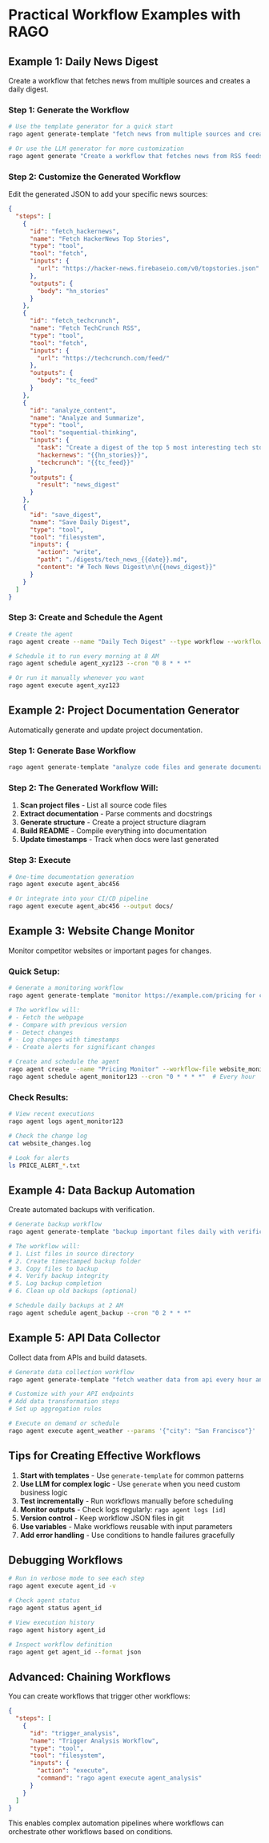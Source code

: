 # Practical Workflow Examples with RAGO

## Example 1: Daily News Digest

Create a workflow that fetches news from multiple sources and creates a daily digest.

### Step 1: Generate the Workflow

```bash
# Use the template generator for a quick start
rago agent generate-template "fetch news from multiple sources and create daily summary"

# Or use the LLM generator for more customization
rago agent generate "Create a workflow that fetches news from RSS feeds, filters for tech topics, and creates a markdown summary"
```

### Step 2: Customize the Generated Workflow

Edit the generated JSON to add your specific news sources:

```json
{
  "steps": [
    {
      "id": "fetch_hackernews",
      "name": "Fetch HackerNews Top Stories",
      "type": "tool",
      "tool": "fetch",
      "inputs": {
        "url": "https://hacker-news.firebaseio.com/v0/topstories.json"
      },
      "outputs": {
        "body": "hn_stories"
      }
    },
    {
      "id": "fetch_techcrunch",
      "name": "Fetch TechCrunch RSS",
      "type": "tool",
      "tool": "fetch",
      "inputs": {
        "url": "https://techcrunch.com/feed/"
      },
      "outputs": {
        "body": "tc_feed"
      }
    },
    {
      "id": "analyze_content",
      "name": "Analyze and Summarize",
      "type": "tool",
      "tool": "sequential-thinking",
      "inputs": {
        "task": "Create a digest of the top 5 most interesting tech stories from these sources. Include title, summary, and why it matters.",
        "hackernews": "{{hn_stories}}",
        "techcrunch": "{{tc_feed}}"
      },
      "outputs": {
        "result": "news_digest"
      }
    },
    {
      "id": "save_digest",
      "name": "Save Daily Digest",
      "type": "tool",
      "tool": "filesystem",
      "inputs": {
        "action": "write",
        "path": "./digests/tech_news_{{date}}.md",
        "content": "# Tech News Digest\n\n{{news_digest}}"
      }
    }
  ]
}
```

### Step 3: Create and Schedule the Agent

```bash
# Create the agent
rago agent create --name "Daily Tech Digest" --type workflow --workflow-file news_digest.json

# Schedule it to run every morning at 8 AM
rago agent schedule agent_xyz123 --cron "0 8 * * *"

# Or run it manually whenever you want
rago agent execute agent_xyz123
```

## Example 2: Project Documentation Generator

Automatically generate and update project documentation.

### Step 1: Generate Base Workflow

```bash
rago agent generate-template "analyze code files and generate documentation"
```

### Step 2: The Generated Workflow Will:

1. **Scan project files** - List all source code files
2. **Extract documentation** - Parse comments and docstrings
3. **Generate structure** - Create a project structure diagram
4. **Build README** - Compile everything into documentation
5. **Update timestamps** - Track when docs were last generated

### Step 3: Execute

```bash
# One-time documentation generation
rago agent execute agent_abc456

# Or integrate into your CI/CD pipeline
rago agent execute agent_abc456 --output docs/
```

## Example 3: Website Change Monitor

Monitor competitor websites or important pages for changes.

### Quick Setup:

```bash
# Generate a monitoring workflow
rago agent generate-template "monitor https://example.com/pricing for changes every hour"

# The workflow will:
# - Fetch the webpage
# - Compare with previous version
# - Detect changes
# - Log changes with timestamps
# - Create alerts for significant changes

# Create and schedule the agent
rago agent create --name "Pricing Monitor" --workflow-file website_monitor_workflow.json
rago agent schedule agent_monitor123 --cron "0 * * * *"  # Every hour
```

### Check Results:

```bash
# View recent executions
rago agent logs agent_monitor123

# Check the change log
cat website_changes.log

# Look for alerts
ls PRICE_ALERT_*.txt
```

## Example 4: Data Backup Automation

Create automated backups with verification.

```bash
# Generate backup workflow
rago agent generate-template "backup important files daily with verification"

# The workflow will:
# 1. List files in source directory
# 2. Create timestamped backup folder
# 3. Copy files to backup
# 4. Verify backup integrity
# 5. Log backup completion
# 6. Clean up old backups (optional)

# Schedule daily backups at 2 AM
rago agent schedule agent_backup --cron "0 2 * * *"
```

## Example 5: API Data Collector

Collect data from APIs and build datasets.

```bash
# Generate data collection workflow
rago agent generate-template "fetch weather data from api every hour and save to csv"

# Customize with your API endpoints
# Add data transformation steps
# Set up aggregation rules

# Execute on demand or schedule
rago agent execute agent_weather --params '{"city": "San Francisco"}'
```

## Tips for Creating Effective Workflows

1. **Start with templates** - Use `generate-template` for common patterns
2. **Use LLM for complex logic** - Use `generate` when you need custom business logic
3. **Test incrementally** - Run workflows manually before scheduling
4. **Monitor outputs** - Check logs regularly: `rago agent logs [id]`
5. **Version control** - Keep workflow JSON files in git
6. **Use variables** - Make workflows reusable with input parameters
7. **Add error handling** - Use conditions to handle failures gracefully

## Debugging Workflows

```bash
# Run in verbose mode to see each step
rago agent execute agent_id -v

# Check agent status
rago agent status agent_id

# View execution history
rago agent history agent_id

# Inspect workflow definition
rago agent get agent_id --format json
```

## Advanced: Chaining Workflows

You can create workflows that trigger other workflows:

```json
{
  "steps": [
    {
      "id": "trigger_analysis",
      "name": "Trigger Analysis Workflow",
      "type": "tool",
      "tool": "filesystem",
      "inputs": {
        "action": "execute",
        "command": "rago agent execute agent_analysis"
      }
    }
  ]
}
```

This enables complex automation pipelines where workflows can orchestrate other workflows based on conditions.